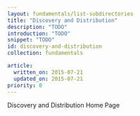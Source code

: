 ```yaml
---
layout: fundamentals/list-subdirectories
title: "Discovery and Distribution"
description: "TODO"
introduction: "TODO"
snippet: "TODO"
id: discovery-and-distribution
collection: fundamentals

article:
  written_on: 2015-07-21
  updated_on: 2015-07-21
priority: 0
---
```


Discovery and Distribution Home Page
